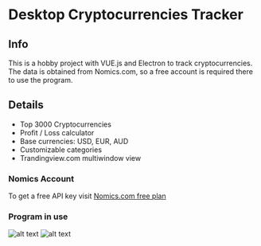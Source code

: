 # Desktop Cryptocurrencies Tracker

## Info

This is a hobby project with VUE.js and Electron to track cryptocurrencies. The data is obtained from Nomics.com, so a free account is required there to use the program.

## Details

- Top 3000 Cryptocurrencies
- Profit / Loss calculator
- Base currencies: USD, EUR, AUD
- Customizable categories
- Trandingview.com multiwindow view

### Nomics Account

To get a free API key visit [Nomics.com free plan](https://p.nomics.com/pricing#free-plan)

### Program in use

![alt text](https://i.ibb.co/HHKTZSL/dct1.jpg)
![alt text](https://i.ibb.co/rMZjz5x/dct2.jpg)
